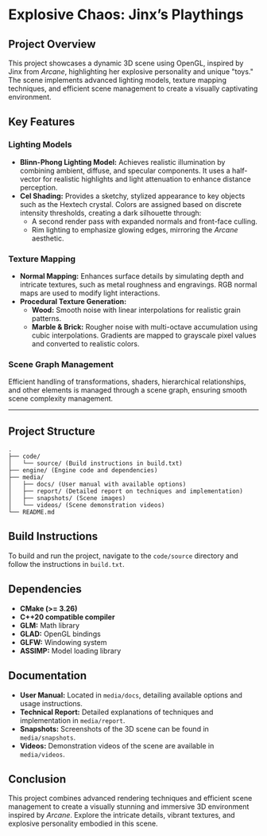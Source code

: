# Explosive Chaos: Jinx’s Playthings

## Project Overview

This project showcases a dynamic 3D scene using OpenGL, inspired by Jinx from *Arcane*, highlighting her explosive personality and unique "toys." The scene implements advanced lighting models, texture mapping techniques, and efficient scene management to create a visually captivating environment.

## Key Features

### **Lighting Models**

- **Blinn-Phong Lighting Model:** Achieves realistic illumination by combining ambient, diffuse, and specular components. It uses a half-vector for realistic highlights and light attenuation to enhance distance perception.
- **Cel Shading:** Provides a sketchy, stylized appearance to key objects such as the Hextech crystal. Colors are assigned based on discrete intensity thresholds, creating a dark silhouette through:
  - A second render pass with expanded normals and front-face culling.
  - Rim lighting to emphasize glowing edges, mirroring the *Arcane* aesthetic.

### **Texture Mapping**

- **Normal Mapping:** Enhances surface details by simulating depth and intricate textures, such as metal roughness and engravings. RGB normal maps are used to modify light interactions.
- **Procedural Texture Generation:**
  - **Wood:** Smooth noise with linear interpolations for realistic grain patterns.
  - **Marble & Brick:** Rougher noise with multi-octave accumulation using cubic interpolations. Gradients are mapped to grayscale pixel values and converted to realistic colors.

### **Scene Graph Management**

Efficient handling of transformations, shaders, hierarchical relationships, and other elements is managed through a scene graph, ensuring smooth scene complexity management.

---

## Project Structure

```plaintext
.
├── code/
│   └── source/ (Build instructions in build.txt)
├── engine/ (Engine code and dependencies)
├── media/
│   ├── docs/ (User manual with available options)
│   ├── report/ (Detailed report on techniques and implementation)
│   ├── snapshots/ (Scene images)
│   └── videos/ (Scene demonstration videos)
└── README.md
```

## Build Instructions

To build and run the project, navigate to the `code/source` directory and follow the instructions in `build.txt`.

## Dependencies

   - **CMake (>= 3.26)**
   - **C++20 compatible compiler**
   - **GLM:** Math library
   - **GLAD:** OpenGL bindings
   - **GLFW:** Windowing system
   - **ASSIMP:** Model loading library


## Documentation

- **User Manual:** Located in `media/docs`, detailing available options and usage instructions.
- **Technical Report:** Detailed explanations of techniques and implementation in `media/report`.
- **Snapshots:** Screenshots of the 3D scene can be found in `media/snapshots`.
- **Videos:** Demonstration videos of the scene are available in `media/videos`.

## Conclusion

This project combines advanced rendering techniques and efficient scene management to create a visually stunning and immersive 3D environment inspired by *Arcane*. Explore the intricate details, vibrant textures, and explosive personality embodied in this scene.